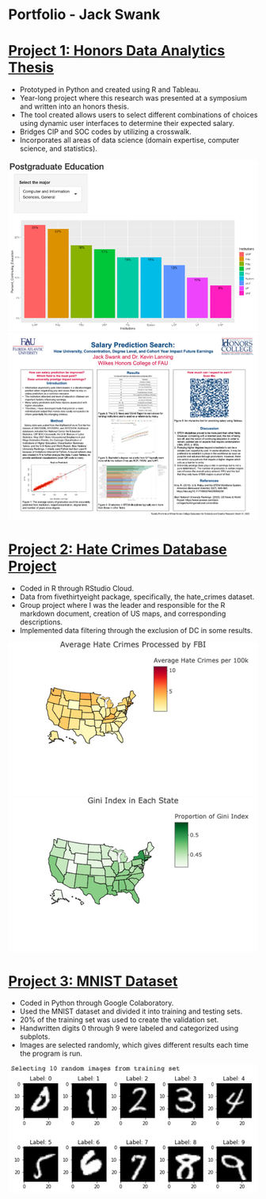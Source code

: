 # Portfolio - Jack Swank

# [<ins>Project 1: Honors Data Analytics Thesis</ins>](https://github.com/jackswank/Portfolio/tree/main/Honors_Thesis) 
* Prototyped in Python and created using R and Tableau.
* Year-long project where this research was presented at a symposium and written into an honors thesis.
* The tool created allows users to select different combinations of choices using dynamic user interfaces to determine their expected salary.
* Bridges CIP and SOC codes by utilizing a crosswalk.
* Incorporates all areas of data science (domain expertise, computer science, and statistics).

![](/images/Postgraduate_Education.png)
![](/images/Symposium_Presentation.png)


# [<ins>Project 2: Hate Crimes Database Project</ins>](https://github.com/jackswank/portfolio/blob/main/Hate_Crimes_Jack_Swank.Rmd) 
* Coded in R through RStudio Cloud.
* Data from fivethirtyeight package, specifically, the hate_crimes dataset.
* Group project where I was the leader and responsible for the R markdown document, 
creation of US maps, and corresponding descriptions.
* Implemented data filtering through the exclusion of DC in some results.

![](/images/Average_Hate_Crimes_Processed_by_FBI.png)
![](/images/Gini_Index.png)


# [<ins>Project 3: MNIST Dataset</ins>](https://github.com/jackswank/portfolio/blob/main/MNIST_Dataset.ipynb) 
* Coded in Python through Google Colaboratory.
* Used the MNIST dataset and divided it into training and testing sets.
* 20% of the training set was used to create the validation set.
* Handwritten digits 0 through 9 were labeled and categorized using subplots.
* Images are selected randomly, which gives different results each time the program is run.

![](/images/MNIST_photo.png)


